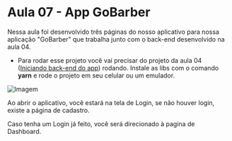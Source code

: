 # Aula 07 - App GoBarber

Nessa aula foi desenvolvido três páginas do nosso aplicativo para nossa aplicação "GoBarber" que trabalha junto com o back-end desenvolvido na aula 04.

 * Para rodar esse projeto você vai precisar do projeto da aula 04 ([Iniciando back-end do app](https://github.com/willbp/Bootcamp-GoStack11-rocketseat/tree/master/Nivel02/04iniciando-back-end-gobarber)) rodando. Instale as libs com o comando **yarn** e rode o projeto em seu celular ou um emulador.

![Imagem](https://github.com/willbp/Bootcamp-GoStack11-rocketseat/blob/master/Nivel03/07gobarber-app/images/app_aula07.gif)

Ao abrir o aplicativo, você estará na tela de Login, se não houver login, existe a página de cadastro.

Caso tenha um Login já feito, você será direcionado à pagina de Dashboard.

